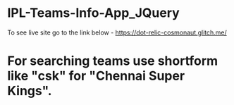 # IPL-Teams-Info-App_JQuery
To see live site go to the link below -
https://dot-relic-cosmonaut.glitch.me/

# For searching teams use shortform like "csk" for "Chennai Super Kings".
